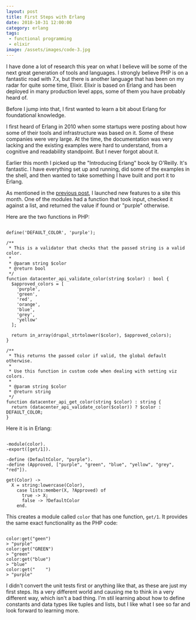 ```yaml
---
layout: post
title: First Steps with Erlang
date: 2018-10-31 12:00:00
category: erlang
tags:
 - functional programming
 - elixir
image: /assets/images/code-3.jpg
---
```


I have done a lot of research this year on what I believe will be some of the next great generation of tools and languages. I strongly believe PHP is on a fantastic road with 7.x, but there is another language that has been on my radar for quite some time, Elixir. Elixir is based on Erlang and has been deployed in many production level apps, some of them you have probably heard of.

Before I jump into that, I first wanted to learn a bit about Erlang for foundational knowledge.

I first heard of Erlang in 2010 when some startups were posting about how some of their tools and infrastructure was based on it. Some of these companies were very large. At the time, the documentation was very lacking and the existing examples were hard to understand, from a cognitive and readability standpoint. But I never forgot about it.

Earlier this month I picked up the "Introducing Erlang" book by O'Reilly. It's fantastic. I have everything set up and running, did some of the examples in the shell, and then wanted to take something I have built and port it to Erlang.

As mentioned in the <a href="/drupal/2018/10/29/adding-tests-to-legacy-drupal-7-sites">previous post</a>, I launched new features to a site this month. One of the modules had a function that took input, checked it against a list, and returned the value if found or "purple" otherwise.

Here are the two functions in PHP:

<pre class="language-php"><code class="language-php">
define('DEFAULT_COLOR', 'purple');

/**
 * This is a validator that checks that the passed string is a valid color.
 *
 * @param string $color
 * @return bool
 */
function datacenter_api_validate_color(string $color) : bool {
  $approved_colors = [
    'purple',
    'green',
    'red',
    'orange',
    'blue',
    'grey',
    'yellow'
  ];

  return in_array(drupal_strtolower($color), $approved_colors);
}

/**
 * This returns the passed color if valid, the global default otherwise.
 *
 * Use this function in custom code when dealing with setting viz colors.
 *
 * @param string $color
 * @return string
 */
function datacenter_api_get_color(string $color) : string {
  return (datacenter_api_validate_color($color)) ? $color : DEFAULT_COLOR;
}
</code></pre>

Here it is in Erlang:

<pre class="language-ruby"><code class="language-ruby">
-module(color).
-export([get/1]).

-define (DefaultColor, "purple").
-define (Approved, ["purple", "green", "blue", "yellow", "grey", "red"]).

get(Color) ->
  X = string:lowercase(Color),
    case lists:member(X, ?Approved) of
      true -> X;
      false -> ?DefaultColor
    end.
</code></pre>

This creates a module called `color` that has one function, `get/1`. It provides the same exact functionality as the PHP code:

<pre class="language-bash"><code class="language-bash">
color:get("geen")
> "purple"
color:get("GREEN")
> "green"
color:get("blue")
> "blue"
color:get("    ")
> "purple"
</code></pre>

I didn't convert the unit tests first or anything like that, as these are just my first steps. Its a very different world and causing me to think in a very different way, which isn't a bad thing. I'm stil learning about how to define constants and data types like tuples and lists, but I like what I see so far and look forward to learning more.